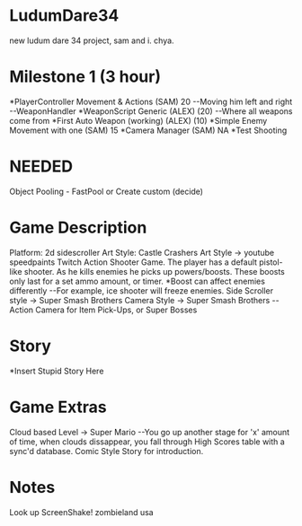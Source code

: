 # LudumDare34
new ludum dare 34 project, sam and i. chya.

# Milestone 1 (3 hour)
*PlayerController Movement & Actions (SAM) 20
--Moving him left and right
--WeaponHandler
*WeaponScript Generic (ALEX) (20)
--Where all weapons come from
*First Auto Weapon (working) (ALEX) (10)
*Simple Enemy Movement with one (SAM) 15
*Camera Manager (SAM) NA
*Test Shooting

# NEEDED
Object Pooling - FastPool or Create custom (decide)

# Game Description
Platform: 2d sidescroller
Art Style: Castle Crashers Art Style -> youtube speedpaints
Twitch Action Shooter Game.
The player has a default pistol-like shooter.
As he kills enemies he picks up powers/boosts.
These boosts only last for a set ammo amount, or timer.
*Boost can affect enemies differently
--For example, ice shooter will freeze enemies.
Side Scroller style -> Super Smash Brothers
Camera Style -> Super Smash Brothers
--Action Camera for Item Pick-Ups, or Super Bosses

# Story
*Insert Stupid Story Here


# Game Extras
Cloud based Level -> Super Mario
--You go up another stage for 'x' amount of time, when clouds dissappear, you fall through
High Scores table with a sync'd database.
Comic Style Story for introduction.


# Notes
Look up ScreenShake!
zombieland usa